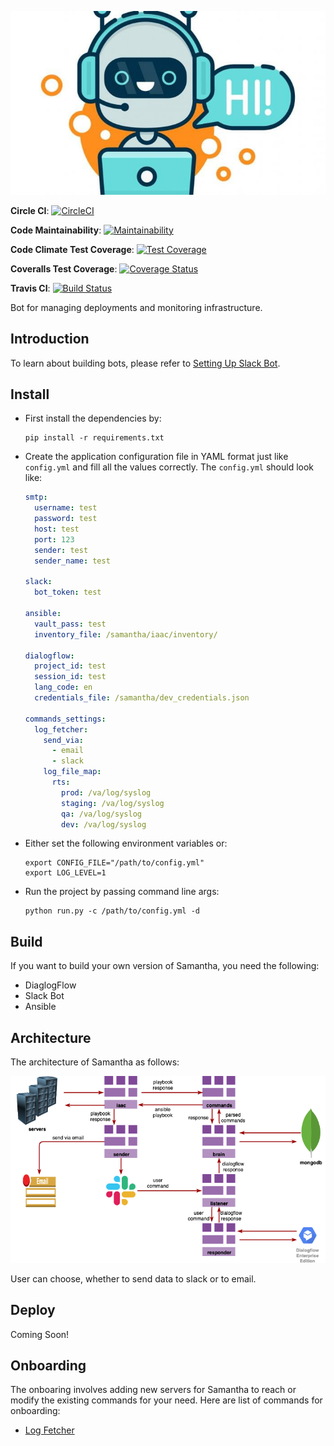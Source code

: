 ![alt-text](docs/chatbot.jpg)

**Circle CI**: [![CircleCI](https://circleci.com/gh/rajatguptarg/samantha.svg?style=svg)](https://circleci.com/gh/rajatguptarg/samantha)

**Code Maintainability**: [![Maintainability](https://api.codeclimate.com/v1/badges/ea81caf4826ebdc015f8/maintainability)](https://codeclimate.com/github/rajatguptarg/samantha/maintainability)

**Code Climate Test Coverage**: [![Test Coverage](https://api.codeclimate.com/v1/badges/ea81caf4826ebdc015f8/test_coverage)](https://codeclimate.com/github/rajatguptarg/samantha/test_coverage)

**Coveralls Test Coverage**: [![Coverage Status](https://coveralls.io/repos/github/rajatguptarg/samantha/badge.svg?branch=master)](https://coveralls.io/github/rajatguptarg/samantha?branch=master)

**Travis CI**: [![Build Status](https://travis-ci.com/rajatguptarg/samantha.svg?branch=master)](https://travis-ci.com/rajatguptarg/samantha)



Bot for managing deployments and monitoring infrastructure.


## Introduction

To learn about building bots, please refer to [Setting Up Slack Bot](/docs/tutorial/README.md).

## Install

* First install the dependencies by:

    ```shell
    pip install -r requirements.txt
    ```

* Create the application configuration file in YAML format just like `config.yml` and fill all the values correctly. The `config.yml` should look like:

    ```yaml
    smtp:
      username: test
      password: test
      host: test
      port: 123
      sender: test
      sender_name: test

    slack:
      bot_token: test

    ansible:
      vault_pass: test
      inventory_file: /samantha/iaac/inventory/

    dialogflow:
      project_id: test
      session_id: test
      lang_code: en
      credentials_file: /samantha/dev_credentials.json

    commands_settings:
      log_fetcher:
        send_via:
          - email
          - slack
        log_file_map:
          rts:
            prod: /va/log/syslog
            staging: /va/log/syslog
            qa: /va/log/syslog
            dev: /va/log/syslog
    ```



* Either set the following environment variables or:

    ```shell
    export CONFIG_FILE="/path/to/config.yml"
    export LOG_LEVEL=1
    ```

* Run the project by passing command line args:

    ```shell
    python run.py -c /path/to/config.yml -d
    ```



## Build

If you want to build your own version of Samantha, you need the following:

* DiaglogFlow
* Slack Bot
* Ansible

## Architecture

The architecture of Samantha as follows:



![alt-text](docs/samantha.png)

User can choose, whether to send data to slack or to email.

## Deploy

Coming Soon!


## Onboarding

The onboaring involves adding new servers for Samantha to reach or modify the existing commands for your need. Here are list of commands for onboarding:

* [Log Fetcher](docs/onboarding/log-fetcher.md)
